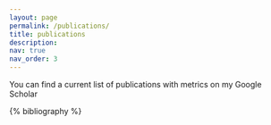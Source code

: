 ```yaml
---
layout: page
permalink: /publications/
title: publications
description:
nav: true
nav_order: 3
---
```


<!-- _pages/publications.md -->
<div class="publications">

You can find a current list of publications with metrics on my Google Scholar 

{% bibliography %}

</div>
